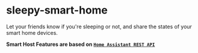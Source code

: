 # sleepy-smart-home
Let your friends know if you're sleeping or not, and share the states of your smart home devices.

**Smart Host Features are based on [`Home Assistant REST API`](https://developers.home-assistant.io/docs/api/rest/)**